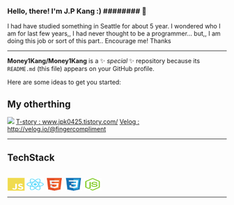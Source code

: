 ### Hello, there! I'm J.P Kang  :) ######## 👋
I had have studied something in Seattle for about 5 year.
I wondered who I am for last few years,,
I had never thought to be a programmer... but,, I am doing this job or sort of this part..
Encourage me! Thanks

---

**Money1Kang/Money1Kang** is a ✨ _special_ ✨ repository because its `README.md` (this file) appears on your GitHub profile.

Here are some ideas to get you started:
## My otherthing
<a href="https://www.instagram.com/jp_kang0425/" target="_blank"><img src="https://img.shields.io/badge/-Instagram-%23E4405F?style=for-the-badge&logo=instagram&logoColor=white" target="_blank"></a>
<a href="www.jpk0425.tistory.com/" target="_blank">T-story  : www.jpk0425.tistory.com/</a>
<a href="http://velog.io/@fingercompliment" target="_blank">Velog :  http://velog.io/@fingercompliment</a>

---

## TechStack 

<div style="display: inline_block"><br>
  <img align="center" alt="JPKang-Js" height="30px" width="40px" src="https://raw.githubusercontent.com/devicons/devicon/master/icons/javascript/javascript-plain.svg">
  <img align="center" alt="JPKang-React" height="30px" width="40px" src="https://raw.githubusercontent.com/devicons/devicon/master/icons/react/react-original.svg">
  <img align="center" alt="JPKang-HTML" height="30px" width="40px" src="https://raw.githubusercontent.com/devicons/devicon/master/icons/html5/html5-original.svg">
  <img align="center" alt="JPKang-CSS" height="30px" width="40px" src="https://raw.githubusercontent.com/devicons/devicon/master/icons/css3/css3-original.svg">
  <img align="center" alt="JPKang-Node" height="30px" width="40px" src="https://raw.githubusercontent.com/devicons/devicon/master/icons/nodejs/nodejs-original.svg">
  </div>
  
---
